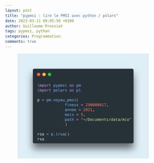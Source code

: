 ```yaml
---
layout: post
title: "pypmsi : lire le PMSI avec python / polars"
date: 2023-03-11 09:05:50 +0100
author: Guillaume Pressiat
tags: pypmsi, python
categories: Programmation
comments: true
---
```


<style>
table, th {
  border: 1px solid grey;
  color: cornflowerblue;
}
</style>


<center>
<figure>
  <img src="/images/carbon/pypmsi_capt.png" alt = "" />
</figure>  
</center>

<!--more-->
